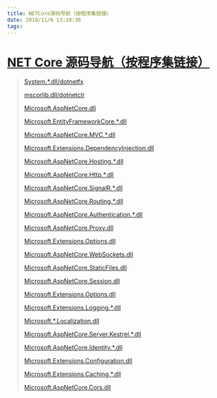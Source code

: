 ```yaml
---
title: NETCore源码导航（按程序集链接）
date: 2018/11/6 13:10:36
tags:
---
```



# [NET Core 源码导航（按程序集链接）](https://www.cnblogs.com/sheng-jie/p/9149352.html)

>   
> 
> 
>   
> 
> 
> [System.*.dll/dotnetfx](https://github.com/dotnet/corefx)
> 
> [mscorlib.dll/dotnetclr](https://github.com/dotnet/coreclr)
> 
> [Microsoft.AspNetCore.dll](https://github.com/aspnet/MetaPackages)
> 
> [Microsoft.EntityFrameworkCore.*.dll](https://github.com/aspnet/EntityFrameworkCore)
> 
> [Microsoft.AspNetCore.MVC.*.dll](https://github.com/aspnet/Mvc)
> 
> [Microsoft.Extensions.DependencyInjection.dll](https://github.com/aspnet/DependencyInjection)
> 
> [Microsoft.AspNetCore.Hosting.*.dll](https://github.com/aspnet/Hosting)
> 
> [Microsoft.AspNetCore.Http.*.dll](https://github.com/aspnet/HttpAbstractions)
> 
> [Microsoft.AspNetCore.SignalR.*.dll](https://github.com/aspnet/SignalR)
> 
> [Microsoft.AspNetCore.Routing.*.dll](https://github.com/aspnet/Routing)
> 
> [Microsoft.AspNetCore.Authentication.*.dll](https://github.com/aspnet/Security)
> 
> [Microsoft.AspNetCore.Proxy.dll](https://github.com/aspnet/Proxy)
> 
> [Microsoft.Extensions.Options.dll](https://github.com/aspnet/Options)
> 
> [Microsoft.AspNetCore.WebSockets.dll](https://github.com/aspnet/WebSockets)
> 
> [Microsoft.AspNetCore.StaticFiles.dll](https://github.com/aspnet/StaticFiles)
> 
> [Microsoft.AspNetCore.Session.dll](https://github.com/aspnet/Session)
> 
> [Microsoft.Extensions.Options.dll](https://github.com/aspnet/Options)
> 
> [Microsoft.Extensions.Logging.*.dll](https://github.com/aspnet/Logging)
> 
> [Microsoft.*.Localization.dll](https://github.com/aspnet/Localization)
> 
> [Microsoft.AspNetCore.Server.Kestrel.*.dll](https://github.com/aspnet/KestrelHttpServer)
> 
> [Microsoft.AspNetCore.Identity.*.dll](https://github.com/aspnet/Identity)
> 
> [Microsoft.Extensions.Configuration.dll](https://github.com/aspnet/Configuration)
> 
> [Microsoft.Extensions.Caching.*.dll](https://github.com/aspnet/Caching)
> 
> [Microsoft.AspNetCore.Cors.dll](https://github.com/aspnet/cors)

  

